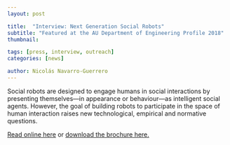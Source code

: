 ```yaml
---
layout: post

title:  "Interview: Next Generation Social Robots"
subtitle: "Featured at the AU Department of Engineering Profile 2018"
thumbnail: 

tags: [press, interview, outreach]
categories: [news]

author: Nicolás Navarro-Guerrero
---
```


Social robots are designed to engage humans in social interactions by presenting themselves—in appearance or behaviour—as intelligent social agents. However, the goal of building robots to participate in the space of human interaction raises new technological, empirical and normative questions.

<a href="http://www.eng.au.dk/profile2018" target="_blank">Read online here</a> or <a href="http://www.e-pages.dk/aarhusuniversitet/1849/fullpdf" target="_blank">download the brochure here.</a>

<!--more-->

